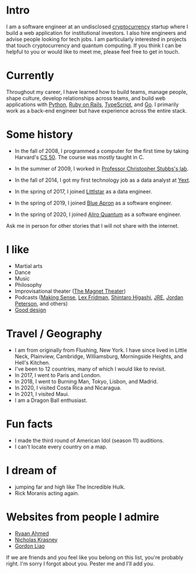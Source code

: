 # Intro

I am a software engineer at an undisclosed [cryptocurrency](https://en.wikipedia.org/wiki/Cryptocurrency) startup where I build a web application for institutional investors. I also hire engineers and advise people looking for tech jobs. I am particularly interested in projects that touch cryptocurrency and quantum computing. If you think I can be helpful to you or would like to meet me, please feel free to get in touch.

# Currently

Throughout my career, I have learned how to build teams, manage people, shape culture, develop relationships across teams, and build web applications with [Python](https://www.python.org), [Ruby on Rails](https://rubyonrails.org), [TypeScript](https://www.typescriptlang.org), and [Go](https://go.dev). I primarily work as a back-end engineer but have experience across the entire stack.

# Some history

- In the fall of 2008, I programmed a computer for the first time by taking Harvard's [CS 50](https://cs50.harvard.edu). The course was mostly taught in C.

- In the summer of 2009, I worked in [Professor Christopher Stubbs's lab](https://projects.iq.harvard.edu/stubbs/home).

- In the fall of 2014, I got my first technology job as a data analyst at [Yext](https://www.yext.com).

- In the spring of 2017, I joined [Littlstar](https://littlstar.com) as a data engineer.

- In the spring of 2019, I joined [Blue Apron](https://www.blueapron.com) as a software engineer.

- In the spring of 2020, I joined [Aliro Quantum](https://www.aliroquantum.com) as a software engineer.

Ask me in person for other stories that I will not share with the internet.

# I like

- Martial arts
- Dance
- Music
- Philosophy
- Improvisational theater ([The Magnet Theater](https://magnettheater.com))
- Podcasts ([Making Sense](https://www.samharris.org/podcasts), [Lex Fridman](https://lexfridman.com/podcast), [Shintaro Higashi](https://shintarohigashi.com/podcast), [JRE](https://open.spotify.com/show/4rOoJ6Egrf8K2IrywzwOMk), [Jordan Peterson](https://www.jordanbpeterson.com/podcast), and others)
- [Good design](/)

# Travel / Geography

- I am from originally from Flushing, New York. I have since lived in Little Neck, Plainview, Cambridge, Williamsburg, Morningside Heights, and Hell's Kitchen.
- I've been to 12 countries, many of which I would like to revisit.
- In 2017, I went to Paris and London.
- In 2018, I went to Burning Man, Tokyo, Lisbon, and Madrid.
- In 2020, I visited Costa Rica and Nicaragua.
- In 2021, I visited Maui.
- I am a Dragon Ball enthusiast.

# Fun facts

- I made the third round of American Idol (season 11) auditions.
- I can't locate every country on a map.

# I dream of

- jumping far and high like The Incredible Hulk.
- Rick Moranis acting again.

# Websites from people I admire

- [Ryaan Ahmed](http://ryaanahmed.com/)
- [Nicholas Krasney](https://ni.chol.as/)
- [Gordon Liao](https://goliao.github.io/)

If we are friends and you feel like you belong on this list, you're probably right. I'm sorry I forgot about you. Pester me and I'll add you.
